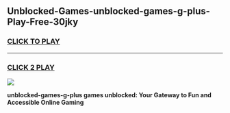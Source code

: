 
## Unblocked-Games-unblocked-games-g-plus-Play-Free-30jky
<h3>
<a href="https://premium76.site?title=unblocked-games-g-plus&ref=19M">CLICK TO PLAY</a></h3>
<hr>

<h3>
<a href="https://premium76.site?title=unblocked-games-g-plus&ref=19M">CLICK 2 PLAY</a>
  
</h3>

<a href="https://premium76.site?title=unblocked-games-g-plus&ref=19M"><img src="https://clearcache.store/games.png"></a>


**unblocked-games-g-plus games unblocked: Your Gateway to Fun and Accessible Online Gaming**
